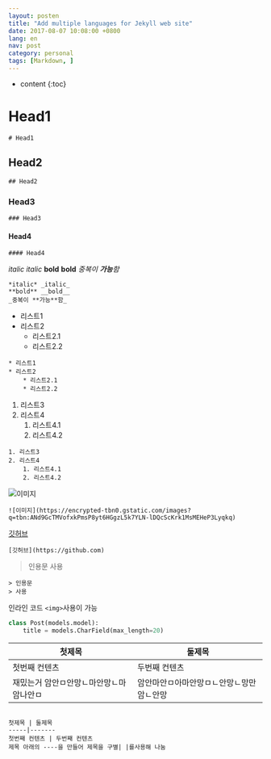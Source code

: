 ```yaml
---
layout: posten
title: "Add multiple languages for Jekyll web site"
date: 2017-08-07 10:08:00 +0800
lang: en
nav: post
category: personal
tags: [Markdown, ]
---
```


* content
{:toc}


# Head1
```
# Head1
```
## Head2
```
## Head2
```
### Head3
```
### Head3
```
#### Head4
```
#### Head4
```

*italic* _italic_
**bold** __bold__
_중복이 **가능**함_


```
*italic* _italic_
**bold** __bold__
_중복이 **가능**함_
```

* 리스트1
* 리스트2
	* 리스트2.1
	* 리스트2.2

```
* 리스트1
* 리스트2
	* 리스트2.1
	* 리스트2.2
```

1. 리스트3
2. 리스트4
	1. 리스트4.1
	2. 리스트4.2


```
1. 리스트3
2. 리스트4
	1. 리스트4.1
	2. 리스트4.2
```


![이미지](https://encrypted-tbn0.gstatic.com/images?q=tbn:ANd9GcTMVofxkPmsP8yt6HGgzL5k7YLN-lDQcScKrk1MsMEHeP3Lyqkq)

```
![이미지](https://encrypted-tbn0.gstatic.com/images?q=tbn:ANd9GcTMVofxkPmsP8yt6HGgzL5k7YLN-lDQcScKrk1MsMEHeP3Lyqkq)
```


[깃허브](https://github.com)

```
[깃허브](https://github.com)
```

> 인용문
> 사용

```
> 인용문
> 사용
```

인라인 코드 `<img>`사용이 가능

```python
class Post(models.model):
	title = models.CharField(max_length=20)

```


첫제목 |둘제목
-----|-------
첫번째 컨텐츠 | 두번째 컨텐츠
재밌는거 암안ㅁ안망ㄴ마안망ㄴ마암나안ㅁ | 암안마안ㅁ아마안망ㅁㄴ안망ㄴ망만암ㄴ안망


```

첫제목 | 둘제목
-----|-------
첫번째 컨텐츠 | 두번째 컨텐츠
제목 아래의 ----을 만들어 제목을 구별| |를사용해 나눔


```

